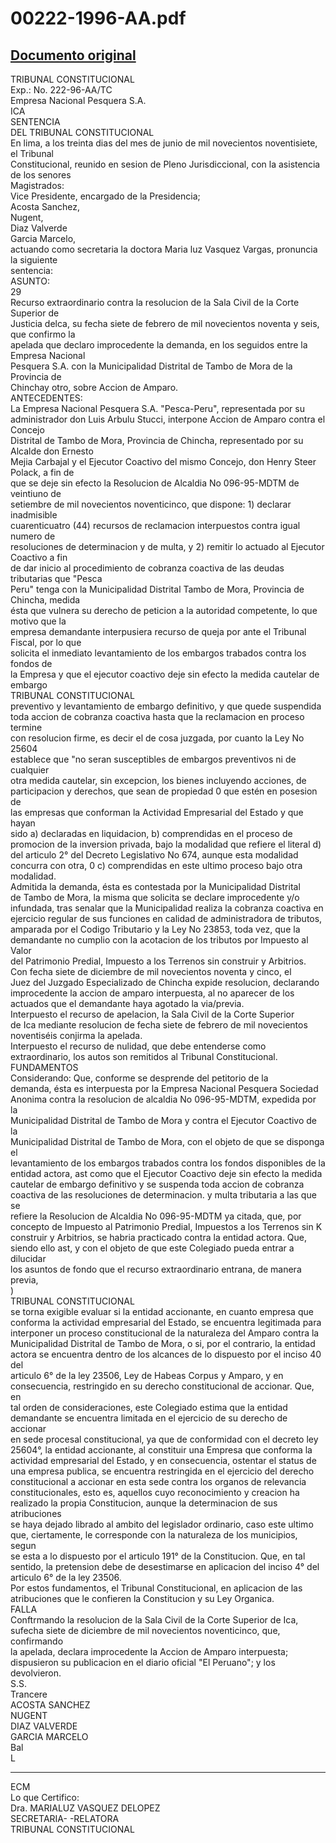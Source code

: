 
00222-1996-AA.pdf
=================
  
[Documento original](https://tc.gob.pe/jurisprudencia/1997/00222-1996-AA.pdf)  
---  
TRIBUNAL CONSTITUCIONAL  
Exp.: No. 222-96-AA/TC  
Empresa Nacional Pesquera S.A.  
ICA  
SENTENCIA  
DEL TRIBUNAL CONSTITUCIONAL  
En lima, a los treinta dias del mes de junio de mil novecientos noventisiete, el Tribunal  
Constitucional, reunido en sesion de Pleno Jurisdiccional, con la asistencia de los senores  
Magistrados:  
Vice Presidente, encargado de la Presidencia;  
Acosta Sanchez,  
Nugent,  
Diaz Valverde  
Garcia Marcelo,  
actuando como secretaria la doctora Maria luz Vasquez Vargas, pronuncia la siguiente  
sentencia:  
ASUNTO:  
29  
Recurso extraordinario contra la resolucion de la Sala Civil de la Corte Superior de  
Justicia delca, su fecha siete de febrero de mil novecientos noventa y seis, que confirmo la  
apelada que declaro improcedente la demanda, en los seguidos entre la Empresa Nacional  
Pesquera S.A. con la Municipalidad Distrital de Tambo de Mora de la Provincia de  
Chinchay otro, sobre Accion de Amparo.  
ANTECEDENTES:  
La Empresa Nacional Pesquera S.A. "Pesca-Peru", representada por su  
administrador don Luis Arbulu Stucci, interpone Accion de Amparo contra el Concejo  
Distrital de Tambo de Mora, Provincia de Chincha, representado por su Alcalde don Ernesto  
Mejia Carbajal y el Ejecutor Coactivo del mismo Concejo, don Henry Steer Polack, a fin de  
que se deje sin efecto la Resolucion de Alcaldia No 096-95-MDTM de veintiuno de  
setiembre de mil novecientos noventicinco, que dispone: 1) declarar inadmisible  
cuarenticuatro (44) recursos de reclamacion interpuestos contra igual numero de  
resoluciones de determinacion y de multa, y 2) remitir lo actuado al Ejecutor Coactivo a fin  
de dar inicio al procedimiento de cobranza coactiva de las deudas tributarias que "Pesca  
Peru" tenga con la Municipalidad Distrital Tambo de Mora, Provincia de Chincha, medida  
ésta que vulnera su derecho de peticion a la autoridad competente, lo que motivo que la  
empresa demandante interpusiera recurso de queja por ante el Tribunal Fiscal, por lo que  
solicita el inmediato levantamiento de los embargos trabados contra los fondos de  
la Empresa y que el ejecutor coactivo deje sin efecto la medida cautelar de embargo  
TRIBUNAL CONSTITUCIONAL  
preventivo y levantamiento de embargo definitivo, y que quede suspendida  
toda accion de cobranza coactiva hasta que la reclamacion en proceso termine  
con resolucion firme, es decir el de cosa juzgada, por cuanto la Ley No 25604  
establece que "no seran susceptibles de embargos preventivos ni de cualquier  
otra medida cautelar, sin excepcion, los bienes incluyendo acciones, de  
participacion y derechos, que sean de propiedad 0 que estén en posesion de  
las empresas que conforman la Actividad Empresarial del Estado y que hayan  
sido a) declaradas en liquidacion, b) comprendidas en el proceso de  
promocion de la inversion privada, bajo la modalidad que refiere el literal d)  
del articulo 2° del Decreto Legislativo No 674, aunque esta modalidad  
concurra con otra, 0 c) comprendidas en este ultimo proceso bajo otra  
modalidad.  
Admitida la demanda, ésta es contestada por la Municipalidad Distrital  
de Tambo de Mora, la misma que solicita se declare improcedente y/o  
infundada, tras senalar que la Municipalidad realiza la cobranza coactiva en  
ejercicio regular de sus funciones en calidad de administradora de tributos,  
amparada por el Codigo Tributario y la Ley No 23853, toda vez, que la  
demandante no cumplio con la acotacion de los tributos por Impuesto al Valor  
del Patrimonio Predial, Impuesto a los Terrenos sin construir y Arbitrios.  
Con fecha siete de diciembre de mil novecientos noventa y cinco, el  
Juez del Juzgado Especializado de Chincha expide resolucion, declarando  
improcedente la accion de amparo interpuesta, al no aparecer de los  
actuados que el demandante haya agotado la via/previa.  
Interpuesto el recurso de apelacion, la Sala Civil de la Corte Superior  
de Ica mediante resolucion de fecha siete de febrero de mil novecientos  
noventiséis conjirma la apelada.  
Interpuesto el recurso de nulidad, que debe entenderse como  
extraordinario, los autos son remitidos al Tribunal Constitucional.  
FUNDAMENTOS  
Considerando: Que, conforme se desprende del petitorio de la  
demanda, ésta es interpuesta por la Empresa Nacional Pesquera Sociedad  
Anonima contra la resolucion de alcaldia No 096-95-MDTM, expedida por la  
Municipalidad Distrital de Tambo de Mora y contra el Ejecutor Coactivo de la  
Municipalidad Distrital de Tambo de Mora, con el objeto de que se disponga el  
levantamiento de los embargos trabados contra los fondos disponibles de la  
entidad actora, ast como que el Ejecutor Coactivo deje sin efecto la medida  
cautelar de embargo definitivo y se suspenda toda accion de cobranza  
coactiva de las resoluciones de determinacion. y multa tributaria a las que se  
refiere la Resolucion de Alcaldia No 096-95-MDTM ya citada, que, por  
concepto de Impuesto al Patrimonio Predial, Impuestos a los Terrenos sin K  
construir y Arbitrios, se habria practicado contra la entidad actora. Que,  
siendo ello ast, y con el objeto de que este Colegiado pueda entrar a dilucidar  
los asuntos de fondo que el recurso extraordinario entrana, de manera previa,  
)  
TRIBUNAL CONSTITUCIONAL  
se torna exigible evaluar si la entidad accionante, en cuanto empresa que  
conforma la actividad empresarial del Estado, se encuentra legitimada para  
interponer un proceso constitucional de la naturaleza del Amparo contra la  
Municipalidad Distrital de Tambo de Mora, o si, por el contrario, la entidad  
actora se encuentra dentro de los alcances de lo dispuesto por el inciso 40 del  
articulo 6° de la ley 23506, Ley de Habeas Corpus y Amparo, y en  
consecuencia, restringido en su derecho constitucional de accionar. Que, en  
tal orden de consideraciones, este Colegiado estima que la entidad  
demandante se encuentra limitada en el ejercicio de su derecho de accionar  
en sede procesal constitucional, ya que de conformidad con el decreto ley  
25604°, la entidad accionante, al constituir una Empresa que conforma la  
actividad empresarial del Estado, y en consecuencia, ostentar el status de  
una empresa publica, se encuentra restringida en el ejercicio del derecho  
constitucional a accionar en esta sede contra los organos de relevancia  
constitucionales, esto es, aquellos cuyo reconocimiento y creacion ha  
realizado la propia Constitucion, aunque la determinacion de sus atribuciones  
se haya dejado librado al ambito del legislador ordinario, caso este ultimo  
que, ciertamente, le corresponde con la naturaleza de los municipios, segun  
se esta a lo dispuesto por el articulo 191° de la Constitucion. Que, en tal  
sentido, la pretension debe de desestimarse en aplicacion del inciso 4° del  
articulo 6° de la ley 23506.  
Por estos fundamentos, el Tribunal Constitucional, en aplicacion de las  
atribuciones que le confieren la Constitucion y su Ley Organica.  
FALLA  
Conftrmando la resolucion de la Sala Civil de la Corte Superior de Ica,  
sufecha siete de diciembre de mil novecientos noventicinco, que, confirmando  
la apelada, declara improcedente la Accion de Amparo interpuesta;  
dispusieron su publicacion en el diario oficial "El Peruano"; y los  
devolvieron.  
S.S.  
Trancere  
ACOSTA SANCHEZ  
NUGENT  
DIAZ VALVERDE  
GARCIA MARCELO  
Bal  
L  
- - - -  
ECM  
Lo que Certifico:  
Dra. MARIALUZ VASQUEZ DELOPEZ  
SECRETARIA- -RELATORA  
TRIBUNAL CONSTITUCIONAL